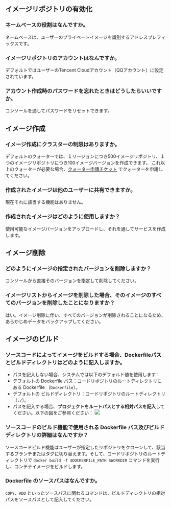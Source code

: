 ## イメージリポジトリの有効化

### ネームベースの役割はなんですか。

ネームベースは、ユーザーのプライベートイメージを識別するアドレスプレフィックスです。

### イメージリポジトリのアカウントはなんですか。

デフォルトではユーザーのTencent Cloudアカウント（QQアカウント）に設定されています。

### アカウント作成時のパスワードを忘れたときはどうしたらいいですか。

コンソールを通してパスワードをリセットできます。

## イメージ作成

### イメージ作成にクラスターの制限はありますか。

デフォルトのクォーターでは、１リージョンにつき500イメージリポジトリ、１つのイメージリポジトリにつき100イメージバージョンを作成できます。
これ以上のクォーターが必要な場合、[クォーター申請チケット](https://console.cloud.tencent.com/workorder/category/create?level1_id=6&level2_id=350&level1_name=%E8%AE%A1%E7%AE%97%E4%B8%8E%E7%BD%91%E7%BB%9C&level2_name=%E5%AE%B9%E5%99%A8%E6%9C%8D%E5%8A%A1CCS) でクォーターを申請してください。

### 作成されたイメージは他のユーザーに共有できますか。

現在それに該当する機能はありません。

### 作成されたイメージはどのように使用しますか？

使用可能なイメージバージョンをアップロードし、それを通してサービスを作成します。

## イメージ削除

### どのようにイメージの指定されたバージョンを削除しますか？

コンソールから直接そのバージョンを指定して削除してください。

### イメージリストからイメージを削除した場合、そのイメージのすべてのバージョンを削除したことになりますか？

はい。イメージ削除に伴い、すべてのバージョンが削除されることになるため、あらかじめデータをバックアップしてください。

## イメージのビルド

### ソースコードによってイメージをビルドする場合、Dockerfileパスとビルドディレクトリはどのように記入しますか。
- パスを記入しない場合、システムでは以下のデフォルト値を使用します：
 - デフォルトの Dockerfile パス：コードリポジトリのルートディレクトリにある Dockerfile （`Dockerfile`）。
 - デフォルトの ビルドディレクトリ：コードリポジトリのルートディレクトリ （`./`）。
- パスを記入する場合、**プロジェクトをルートパスとする相対パスを記入**してください。以下の図をご参照ください：
![](https://main.qcloudimg.com/raw/050bf949cd07bd0c2ceaf45aae29f113.png)

### ソースコードのビルド機能で使用される Dockerfile パス及びビルドディレクトリの詳細はなんですか？
ソースコードビルド機能はユーザーが指定したリポジトリをクローンして、該当するブランチまたはタグに切り替えます。そして、コードリポジトリのルートディレクトリで `docker build -f $DOCKERFILE_PATH $WORKDIR` コマンドを実行し、コンテナイメージをビルドします。

### Dockerfile のソースパスはなんですか。
`COPY`、`ADD` といったソースパスに関わるコマンドは、ビルドディレクトリの相対パスをソースパスとして記入してください。
